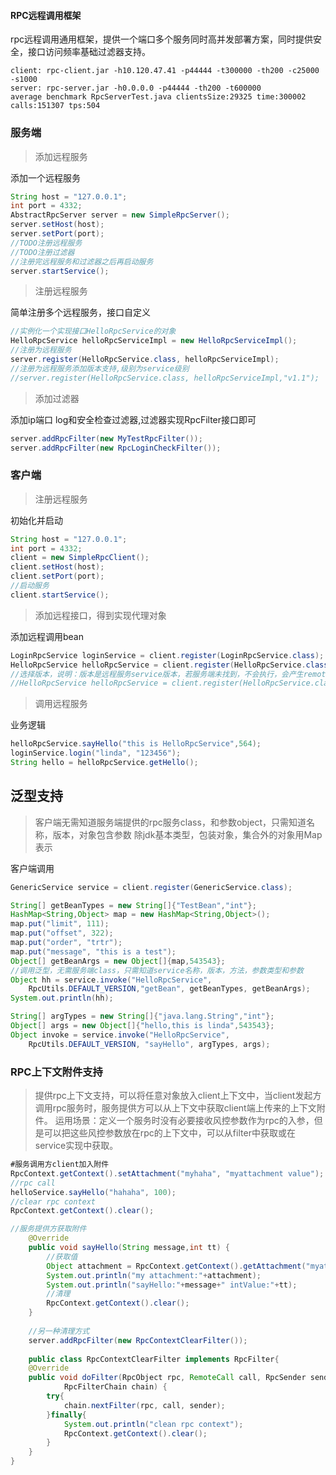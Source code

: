 #### RPC远程调用框架
rpc远程调用通用框架，提供一个端口多个服务同时高并发部署方案，同时提供安全，接口访问频率基础过滤器支持。

```
client: rpc-client.jar -h10.120.47.41 -p44444 -t300000 -th200 -c25000 -s1000 
server: rpc-server.jar -h0.0.0.0 -p44444 -th200 -t600000
average benchmark RpcServerTest.java clientsSize:29325 time:300002 calls:151307 tps:504
```

### 服务端

> 添加远程服务

添加一个远程服务

```java
String host = "127.0.0.1";
int port = 4332;
AbstractRpcServer server = new SimpleRpcServer();
server.setHost(host);
server.setPort(port);
//TODO注册远程服务
//TODO注册过滤器
//注册完远程服务和过滤器之后再启动服务
server.startService();
```

> 注册远程服务

简单注册多个远程服务，接口自定义

```java
//实例化一个实现接口HelloRpcService的对象
HelloRpcService helloRpcServiceImpl = new HelloRpcServiceImpl();
//注册为远程服务
server.register(HelloRpcService.class, helloRpcServiceImpl);
//注册为远程服务添加版本支持,级别为service级别
//server.register(HelloRpcService.class, helloRpcServiceImpl,"v1.1");
```

> 添加过滤器

添加ip端口 log和安全检查过滤器,过滤器实现RpcFilter接口即可

```java
server.addRpcFilter(new MyTestRpcFilter());
server.addRpcFilter(new RpcLoginCheckFilter());
```

### 客户端

> 注册远程服务

初始化并启动

```java
String host = "127.0.0.1";
int port = 4332;
client = new SimpleRpcClient();
client.setHost(host);
client.setPort(port);
//启动服务
client.startService();
```

> 添加远程接口，得到实现代理对象

添加远程调用bean

```java
LoginRpcService loginService = client.register(LoginRpcService.class);
HelloRpcService helloRpcService = client.register(HelloRpcService.class);
//选择版本，说明：版本是远程服务service版本，若服务端未找到，不会执行，会产生remote Exception
//HelloRpcService helloRpcService = client.register(HelloRpcService.class,"v1.1");
```

>  调用远程服务

业务逻辑

```java
helloRpcService.sayHello("this is HelloRpcService",564);
loginService.login("linda", "123456");
String hello = helloRpcService.getHello();
```

##  泛型支持

>  客户端无需知道服务端提供的rpc服务class，和参数object，只需知道名称，版本，对象包含参数
除jdk基本类型，包装对象，集合外的对象用Map表示

客户端调用

```java
GenericService service = client.register(GenericService.class);

String[] getBeanTypes = new String[]{"TestBean","int"};
HashMap<String,Object> map = new HashMap<String,Object>();
map.put("limit", 111);
map.put("offset", 322);
map.put("order", "trtr");
map.put("message", "this is a test");
Object[] getBeanArgs = new Object[]{map,543543};
//调用泛型，无需服务端class，只需知道service名称，版本，方法，参数类型和参数
Object hh = service.invoke("HelloRpcService",
	RpcUtils.DEFAULT_VERSION,"getBean", getBeanTypes, getBeanArgs);
System.out.println(hh);

String[] argTypes = new String[]{"java.lang.String","int"};
Object[] args = new Object[]{"hello,this is linda",543543};
Object invoke = service.invoke("HelloRpcService",
	RpcUtils.DEFAULT_VERSION, "sayHello", argTypes, args);
```

### RPC上下文附件支持

> 提供rpc上下文支持，可以将任意对象放入client上下文中，当client发起方调用rpc服务时，服务提供方可以从上下文中获取client端上传来的上下文附件。
运用场景：定义一个服务时没有必要接收风控参数作为rpc的入参，但是可以把这些风控参数放在rpc的上下文中，可以从filter中获取或在service实现中获取。

```java
#服务调用方client加入附件
RpcContext.getContext().setAttachment("myhaha", "myattachment value");
//rpc call 
helloService.sayHello("hahaha", 100);
//clear rpc context
RpcContext.getContext().clear();

//服务提供方获取附件
	@Override
	public void sayHello(String message,int tt) {
		//获取值
		Object attachment = RpcContext.getContext().getAttachment("myattachment");
		System.out.println("my attachment:"+attachment);
		System.out.println("sayHello:"+message+" intValue:"+tt);
		//清理
		RpcContext.getContext().clear();
	}
	
	//另一种清理方式
	server.addRpcFilter(new RpcContextClearFilter());
	
	public class RpcContextClearFilter implements RpcFilter{
	@Override
	public void doFilter(RpcObject rpc, RemoteCall call, RpcSender sender,
			RpcFilterChain chain) {
		try{
			chain.nextFilter(rpc, call, sender);
		}finally{
			System.out.println("clean rpc context");
			RpcContext.getContext().clear();
		}
	}
}	
```




